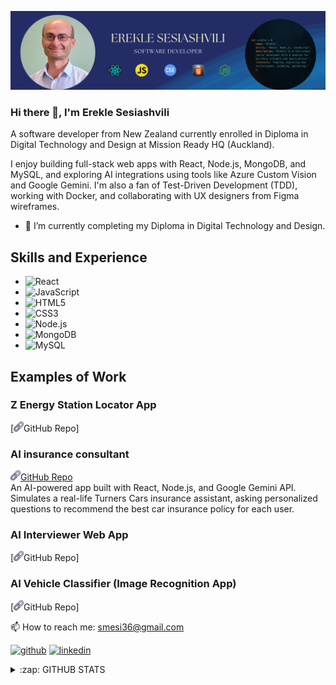 ![Full-Stack Software Developer](https://raw.githubusercontent.com/smesi36/smesi36/refs/heads/main/Erekle%20Sesiashvili%20GitHub.png)

### Hi there 👋, I'm Erekle Sesiashvili
A software developer from New Zealand currently enrolled in Diploma in Digital Technology and Design at Mission Ready HQ (Auckland).

I enjoy building full-stack web apps with React, Node.js, MongoDB, and MySQL, and exploring AI integrations using tools like Azure Custom Vision and Google Gemini. I'm also a fan of Test-Driven Development (TDD), working with Docker, and collaborating with UX designers from Figma wireframes.

- 🔭 I’m currently completing my Diploma in Digital Technology and Design.

## Skills and Experience
- ![React](https://img.shields.io/badge/React-61DAFB?style=for-the-badge&logo=react&logoColor=black)
- ![JavaScript](https://img.shields.io/badge/JavaScript-F7DF1E?style=for-the-badge&logo=javascript&logoColor=black)
- ![HTML5](https://img.shields.io/badge/HTML5-ED8B00?style=for-the-badge&logo=html5&logoColor=white)
- ![CSS3](https://img.shields.io/badge/CSS3-1572B6?style=for-the-badge&logo=css3&logoColor=white)
- ![Node.js](https://img.shields.io/badge/Node.js-339933?style=for-the-badge&logo=nodedotjs&logoColor=white)
- ![MongoDB](https://img.shields.io/badge/MongoDB-47A248?style=for-the-badge&logo=mongodb&logoColor=white)
- ![MySQL](https://img.shields.io/badge/MySQL-4479A1?style=for-the-badge&logo=mysql&logoColor=white)

## Examples of Work
### Z Energy Station Locator App
[<img src='https://raw.githubusercontent.com/smesi36/smesi36/refs/heads/main/link.png' height='16'/>GitHub Repo]


### AI insurance consultant
[<img src='https://raw.githubusercontent.com/smesi36/smesi36/refs/heads/main/link.png' height='16'/>GitHub Repo](https://github.com/smesi36/Mission4-insurance-advisor)<br>
An AI-powered app built with React, Node.js, and Google Gemini API. Simulates a real-life Turners Cars insurance assistant, asking personalized questions to recommend the best car insurance policy for each user.

### AI Interviewer Web App
[<img src='https://raw.githubusercontent.com/smesi36/smesi36/refs/heads/main/link.png' height='16'/>GitHub Repo]

### AI Vehicle Classifier (Image Recognition App)
[<img src='https://raw.githubusercontent.com/smesi36/smesi36/refs/heads/main/link.png' height='16'/>GitHub Repo]

📫 How to reach me: smesi36@gmail.com 


[<img src='https://cdn.jsdelivr.net/npm/simple-icons@3.0.1/icons/github.svg' alt='github' height='40'>](https://github.com/smesi36)  [<img src='https://cdn.jsdelivr.net/npm/simple-icons@3.0.1/icons/linkedin.svg' alt='linkedin' height='40'>](https://www.linkedin.com/in/erekle-sesiashvili-8b3a7b59/)  

<details>
<summary>:zap: GITHUB STATS</summary>
  
  [![Erekle's GitHub stats](https://github-readme-stats-two-lilac-63.vercel.app/api?username=smesi36)](https://github.com/smesi36/github-readme-stats)
  
</details>


